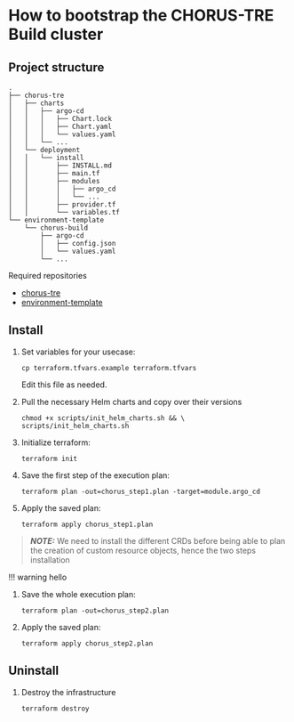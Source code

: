 # How to bootstrap the CHORUS-TRE Build cluster

## Project structure

```
.
├── chorus-tre
│   ├── charts
│   │   ├── argo-cd
│   │   │   ├── Chart.lock
│   │   │   ├── Chart.yaml
│   │   │   └── values.yaml
│   │   └── ...
│   └── deployment
│   │   └── install
│   │       ├── INSTALL.md
│   │       ├── main.tf
│   │       ├── modules
│   │       │   ├── argo_cd
│   │       │   └── ...
│   │       ├── provider.tf
│   │       └── variables.tf
└── environment-template
    └── chorus-build
        ├── argo-cd
        │   ├── config.json
        │   └── values.yaml
        └── ...

```

Required repositories

- [chorus-tre](https://github.com/CHORUS-TRE/chorus-tre)
- [environment-template](https://github.com/CHORUS-TRE/environment-template)

## Install

1. Set variables for your usecase:

    ```
    cp terraform.tfvars.example terraform.tfvars
    ```

    Edit this file as needed.

1. Pull the necessary Helm charts and copy over their versions

    ```
    chmod +x scripts/init_helm_charts.sh && \
    scripts/init_helm_charts.sh
    ```

1. Initialize terraform:

    ```
    terraform init
    ```

1. Save the first step of the execution plan:

    ```
    terraform plan -out=chorus_step1.plan -target=module.argo_cd
    ```

1. Apply the saved plan:

    ```
    terraform apply chorus_step1.plan
    ```

> **_NOTE:_** We need to install the different CRDs before being able to plan the creation of custom resource objects, hence the two steps installation

!!! warning
hello

1. Save the whole execution plan:

    ```
    terraform plan -out=chorus_step2.plan
    ```

1. Apply the saved plan:

    ```
    terraform apply chorus_step2.plan
    ```

## Uninstall

1. Destroy the infrastructure

    ```
    terraform destroy
    ```
